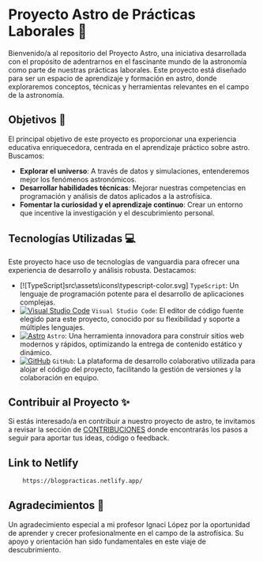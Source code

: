 
# Proyecto Astro de Prácticas Laborales 🌌

Bienvenido/a al repositorio del Proyecto Astro, una iniciativa desarrollada con el propósito de adentrarnos en el fascinante mundo de la astronomía como parte de nuestras prácticas laborales. Este proyecto está diseñado para ser un espacio de aprendizaje y formación en astro, donde exploraremos conceptos, técnicas y herramientas relevantes en el campo de la astronomía.

## Objetivos 🎯

El principal objetivo de este proyecto es proporcionar una experiencia educativa enriquecedora, centrada en el aprendizaje práctico sobre astro. Buscamos:

- **Explorar el universo**: A través de datos y simulaciones, entenderemos mejor los fenómenos astronómicos.
- **Desarrollar habilidades técnicas**: Mejorar nuestras competencias en programación y análisis de datos aplicados a la astrofísica.
- **Fomentar la curiosidad y el aprendizaje continuo**: Crear un entorno que incentive la investigación y el descubrimiento personal.

## Tecnologías Utilizadas 💻

Este proyecto hace uso de tecnologías de vanguardia para ofrecer una experiencia de desarrollo y análisis robusta. Destacamos:

- [![TypeScript]src\assets\icons\typescript-color.svg] `TypeScript`: Un lenguaje de programación potente para el desarrollo de aplicaciones complejas.
- [![Visual Studio Code](URL_DEL_ICONO_SVG_DE_VSCODE)](URL_A_DOCUMENTACION_O_REPOSITORIO_DE_VSCODE) `Visual Studio Code`: El editor de código fuente elegido para este proyecto, conocido por su flexibilidad y soporte a múltiples lenguajes.
- [![Astro](URL_DEL_ICONO_SVG_DE_ASTRO)](URL_A_DOCUMENTACION_O_REPOSITORIO_DE_ASTRO) `Astro`: Una herramienta innovadora para construir sitios web modernos y rápidos, optimizando la entrega de contenido estático y dinámico.
- [![GitHub](URL_DEL_ICONO_SVG_DE_GITHUB)](URL_A_DOCUMENTACION_O_REPOSITORIO_DE_GITHUB) `GitHub`: La plataforma de desarrollo colaborativo utilizada para alojar el código del proyecto, facilitando la gestión de versiones y la colaboración en equipo.

## Contribuir al Proyecto ✨

Si estás interesado/a en contribuir a nuestro proyecto de astro, te invitamos a revisar la sección de [CONTRIBUCIONES](LINK_A_SECCIÓN_DE_CONTRIBUCIONES) donde encontrarás los pasos a seguir para aportar tus ideas, código o feedback.

## Link to Netlify

```sh
    https://blogpracticas.netlify.app/
```

## Agradecimientos 🙏

Un agradecimiento especial a mi profesor Ignaci López por la oportunidad de aprender y crecer profesionalmente en el campo de la astrofísica. Su apoyo y orientación han sido fundamentales en este viaje de descubrimiento.